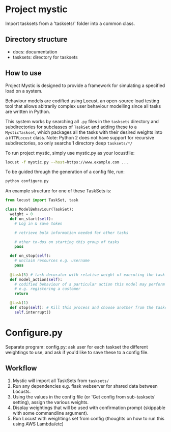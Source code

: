 # Project mystic
Import tasksets from a 'tasksets/' folder into a common class.

## Directory structure

- docs: documentation
- tasksets: directory for tasksets 

## How to use

Project Mystic is designed to provide a framework for simulating a specified load on a system.

Behaviour models are codified using Locust, an open-source load testing tool that allows abitrarily complex user behaviour modelling since all tasks are written in Python. 

This system works by searching all `.py` files in the `tasksets` directory and subdirectories for subclasses of `TaskSet` and adding these to a `MysticTaskset`, which packages all the tasks with their desired weights into a `HTTPLocust` class. Note: Python 2 does not have support for recursive subdirectories, so only searchs 1 directory deep `tasksets/*/`

To run project mystic, simply use mystic.py as your locustfile:
```bash
locust -f mystic.py --host=https://www.example.com ...
```

To be guided through the generation of a config file, run:
```bash
python configure.py
```

An example structure for one of these TaskSets is:
```python
from locust import TaskSet, task

class ModelBehaviour(TaskSet):
  weight = 0
  def on_start(self):
    # Log in & save token

    # retrieve bulk information needed for other tasks

    # other to-dos on starting this group of tasks
    pass

  def on_stop(self):
    # unclaim resources e.g. username
    pass
  
  @task(5) # task decorator with relative weight of executing the task
  def model_action(self):
    # codified behaviour of a particular action this model may perform
    # e.g. registering a customer
    return

  @task(1)
  def stop(self): # Kill this process and choose another from the tasksets folder
    self.interrupt()
```

# Configure.py

Separate program: config.py: ask user for each taskset the different weightings to use, and ask if you'd like to save these to a config file.

## Workflow

1. Mystic will import all TaskSets from `tasksets/`
2. Run any dependencies e.g. flask webserver for shared data between Locusts.
3. Using the values in the config file (or 'Get config from sub-tasksets' setting), assign the various weights.
4. Display weightings that will be used with confirmation prompt (skippable with some commandline argument).
4. Run Locust with weightings set from config (thoughts on how to run this using AWS Lambda/etc)
